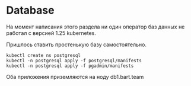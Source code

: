 # Database

На момент написания этого раздела ни один оператор баз данных не работал с 
версией 1.25 kubernetes.

Пришлось ставить простенькую базу самостоятельно.

```shell
kubectl create ns postgresql
kubectl -n postgresql apply -f postgresql/manifests
kubectl -n postgresql apply -f pgadmin/manifests
```

Оба приложения приземляются на ноду db1.bart.team